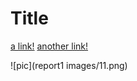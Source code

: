 # Title

[a link!](https://cse15L9amLab.com)
[another link!](https://hahahah.html/subpage)

![pic](report1 images/11.png)